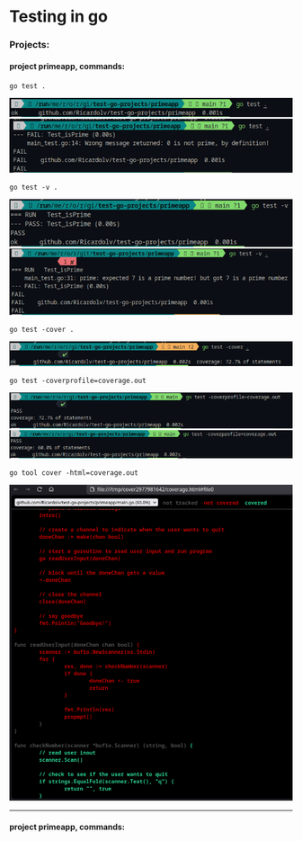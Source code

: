 # Testing in go

### Projects:

#### project primeapp, commands:
```console
go test .
```
![test...](./data/primeapp/image-1.png)
![test...](./data/primeapp/image-2.png)

```console
go test -v .
```
![test...](./data/primeapp/image-3.png)
![test...](./data/primeapp/image-4.png)

```console
go test -cover .
```
![test...](./data/primeapp/image-5.png)

```console
go test -coverprofile=coverage.out
```
![test...](./data/primeapp/image-6.png)
![test...](./data/primeapp/image-7.png)

```console
go tool cover -html=coverage.out
```
![test...](./data/primeapp/image-8.png)

---

#### project primeapp, commands: